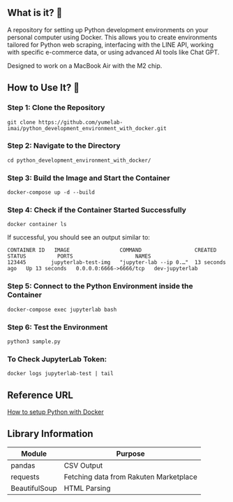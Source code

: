 ## What is it? 🧐
A repository for setting up Python development environments on your personal computer using Docker. This allows you to create environments tailored for Python web scraping, interfacing with the LINE API, working with specific e-commerce data, or using advanced AI tools like Chat GPT.

Designed to work on a MacBook Air with the M2 chip.

## How to Use It? 🧐

### Step 1: Clone the Repository
```
git clone https://github.com/yumelab-imai/python_development_environment_with_docker.git
```

### Step 2: Navigate to the Directory
```
cd python_development_environment_with_docker/
```

### Step 3: Build the Image and Start the Container
```
docker-compose up -d --build
```

### Step 4: Check if the Container Started Successfully
```
docker container ls
```
If successful, you should see an output similar to:
```
CONTAINER ID   IMAGE                COMMAND                 CREATED          STATUS          PORTS                    NAMES
123445        jupyterlab-test-img   "jupyter-lab --ip 0.…"  13 seconds ago   Up 13 seconds   0.0.0.0:6666->6666/tcp   dev-jupyterlab
```

### Step 5: Connect to the Python Environment inside the Container
```
docker-compose exec jupyterlab bash
```

### Step 6: Test the Environment
```
python3 sample.py
```

### To Check JupyterLab Token:
```
docker logs jupyterlab-test | tail
```

## Reference URL
[How to setup Python with Docker](https://www.kagoya.jp/howto/cloud/container/dockerpython/)

## Library Information
| Module        | Purpose                 |
| ------------- | ----------------------- |
| pandas        | CSV Output               |
| requests      | Fetching data from Rakuten Marketplace |
| BeautifulSoup | HTML Parsing             |
